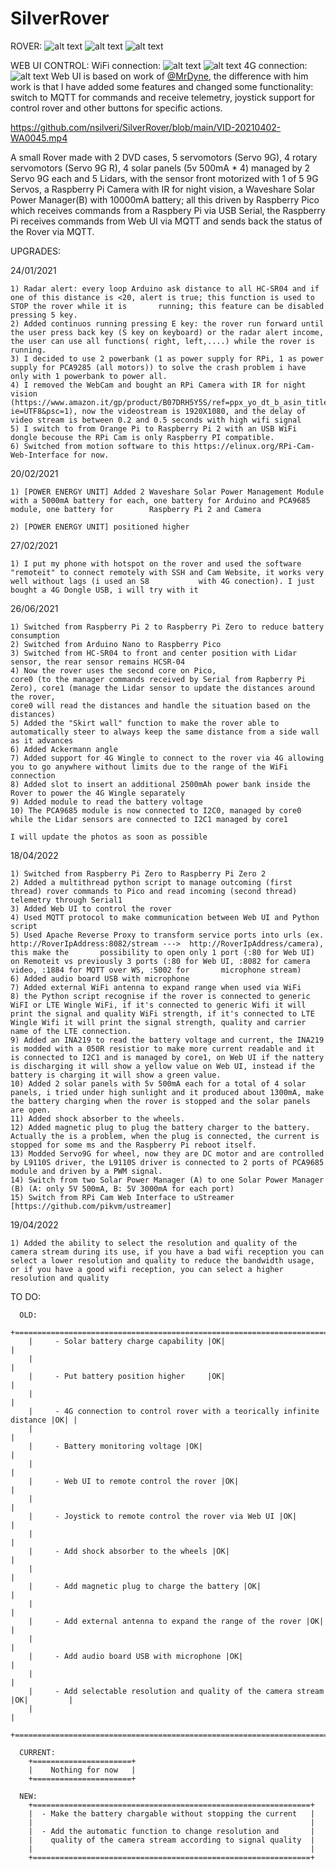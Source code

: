 # SilverRover

ROVER:
![alt text](https://github.com/nsilveri/SilverRover/blob/main/images/photo_2022-04-18_17-26-45.jpg)
![alt text](https://github.com/nsilveri/SilverRover/blob/main/images/photo_2022-04-18_17-26-41.jpg)
![alt text](https://github.com/nsilveri/SilverRover/blob/main/images/photo_2022-04-18_17-26-34.jpg)

WEB UI CONTROL:
  WiFi connection:
    ![alt text](https://github.com/nsilveri/SilverRover/blob/main/images/Screenshot(20).png)
    ![alt text](https://github.com/nsilveri/SilverRover/blob/main/Web_UI_control.png)
  4G connection:
    ![alt text](https://github.com/nsilveri/SilverRover/blob/main/images/Screenshot(21).png)
    Web UI is based on work of [@MrDyne](https://github.com/MrDyne/PiRover/blob/master/www/index.htm), the difference with him work is that I have added some features and changed some functionality: switch to MQTT for commands and receive telemetry, joystick support for control rover and other buttons for specific actions.

https://github.com/nsilveri/SilverRover/blob/main/VID-20210402-WA0045.mp4

A small Rover made with 2 DVD cases, 5 servomotors (Servo 9G), 4 rotary servomotors (Servo 9G R), 4 solar panels (5v 500mA * 4) managed by 2 Servo 9G each and 5 Lidars, with the sensor front motorized with 1 of 5 9G Servos, a Raspberry Pi Camera with IR for night vision, a Waveshare Solar Power Manager(B) with 10000mA battery;
all this driven by Raspberry Pico which receives commands from a Raspbery Pi via USB Serial, the Raspberry Pi receives commands from Web UI via MQTT and sends back the status of the Rover via MQTT.
    
    
  UPGRADES:
    
  24/01/2021
  
    1) Radar alert: every loop Arduino ask distance to all HC-SR04 and if one of this distance is <20, alert is true; this function is used to STOP the rover while it is       running; this feature can be disabled pressing 5 key.
    2) Added continuos running pressing E key: the rover run forward until the user press back key (S key on keyboard) or the radar alert income, the user can use all functions( right, left,....) while the rover is running.
    3) I decided to use 2 powerbank (1 as power supply for RPi, 1 as power supply for PCA9285 (all motors)) to solve the crash problem i have only with 1 powerbank to power all.
    4) I removed the WebCam and bought an RPi Camera with IR for night vision (https://www.amazon.it/gp/product/B07DRH5Y5S/ref=ppx_yo_dt_b_asin_title_o01_s00?ie=UTF8&psc=1), now the videostream is 1920X1080, and the delay of video stream is between 0.2 and 0.5 seconds with high wifi signal
    5) I switch to from Orange Pi to Raspberry Pi 2 with an USB WiFi dongle becouse the RPi Cam is only Raspberry PI compatible.
    6) Switched from motion software to this https://elinux.org/RPi-Cam-Web-Interface for now.

  20/02/2021
   
    1) [POWER ENERGY UNIT] Added 2 Waveshare Solar Power Management Module with a 5000mA battery for each, one battery for Arduino and PCA9685 module, one battery for        Raspberry Pi 2 and Camera
            
    2) [POWER ENERGY UNIT] positioned higher
          
  27/02/2021
   
    1) I put my phone with hotspot on the rover and used the software "remoteit" to connect remotely with SSH and Cam Website, it works very well without lags (i used an S8           with 4G conection). I just bought a 4G Dongle USB, i will try with it

   26/06/2021
   
    1) Switched from Raspberry Pi 2 to Raspberry Pi Zero to reduce battery consumption
    2) Switched from Arduino Nano to Raspberry Pico
    3) Switched from HC-SR04 to front and center position with Lidar sensor, the rear sensor remains HCSR-04
    4) Now the rover uses the second core on Pico,
    core0 (to the manager commands received by Serial from Rapberry Pi Zero), core1 (manage the Lidar sensor to update the distances around the rover,
    core0 will read the distances and handle the situation based on the distances)
    5) Added the "Skirt wall" function to make the rover able to automatically steer to always keep the same distance from a side wall as it advances
    6) Added Ackermann angle
    7) Added support for 4G Wingle to connect to the rover via 4G allowing you to go anywhere without limits due to the range of the WiFi connection
    8) Added slot to insert an additional 2500mAh power bank inside the Rover to power the 4G Wingle separately
    9) Added module to read the battery voltage
    10) The PCA9685 module is now connected to I2C0, managed by core0 while the Lidar sensors are connected to I2C1 managed by core1

    I will update the photos as soon as possible

  18/04/2022
   
    1) Switched from Raspberry Pi Zero to Raspberry Pi Zero 2
    2) Added a multithread python script to manage outcoming (first thread) rover commands to Pico and read incoming (second thread) telemetry through Serial1 
    3) Added Web UI to control the rover
    4) Used MQTT protocol to make communication between Web UI and Python script
    5) Used Apache Reverse Proxy to transform service ports into urls (ex. http://RoverIpAddress:8082/stream --->  http://RoverIpAddress/camera), this make the       possibility to open only 1 port (:80 for Web UI) on Remoteit vs previously 3 ports (:80 for Web UI, :8082 for camera video, :1884 for MQTT over WS, :5002 for       microphone stream)
    6) Added audio board USB with microphone
    7) Added external WiFi antenna to expand range when used via WiFi
    8) the Python script recognise if the rover is connected to generic WiFI or LTE Wingle WiFi, if it's connected to generic Wifi it will print the signal and quality WiFi strength, if it's connected to LTE Wingle Wifi it will print the signal strength, quality and carrier name of the LTE connection.
    9) Added an INA219 to read the battery voltage and current, the INA219 is modded with a 050R resistior to make more current readable and it is connected to I2C1 and is managed by core1, on Web UI if the nattery is discharging it will show a yellow value on Web UI, instead if the battery is charging it will show a green value.
    10) Added 2 solar panels with 5v 500mA each for a total of 4 solar panels, i tried under high sunlight and it produced about 1300mA, make the battery charging when the rover is stopped and the solar panels are open. 
    11) Added shock absorber to the wheels.
    12) Added magnetic plug to plug the battery charger to the battery. Actually the is a problem, when the plug is connected, the current is stopped for some ms and the Raspberry Pi reboot itself.
    13) Modded Servo9G for wheel, now they are DC motor and are controlled by L9110S driver, the L9110S driver is connected to 2 ports of PCA9685 module and driven by a PWM signal.
    14) Switch from two Solar Power Manager (A) to one Solar Power Manager (B) (A: only 5V 500mA, B: 5V 3000mA for each port)
    15) Switch from RPi Cam Web Interface to uStreamer [https://github.com/pikvm/ustreamer]

  19/04/2022
   
    1) Added the ability to select the resolution and quality of the camera stream during its use, if you have a bad wifi reception you can select a lower resolution and quality to reduce the bandwidth usage, or if you have a good wifi reception, you can select a higher resolution and quality


  TO DO:

      OLD:
        +===============================================================================+
        |     - Solar battery charge capability |OK|                                    |
        |                                                                               |
        |     - Put battery position higher     |OK|                                    |
        |                                                                               |
        |     - 4G connection to control rover with a teorically infinite distance |OK| |
        |                                                                               |
        |     - Battery monitoring voltage |OK|                                         |
        |                                                                               |
        |     - Web UI to remote control the rover |OK|                                 |
        |                                                                               |
        |     - Joystick to remote control the rover via Web UI |OK|                    |
        |                                                                               |
        |     - Add shock absorber to the wheels |OK|                                   |
        |                                                                               |
        |     - Add magnetic plug to charge the battery |OK|                            |
        |                                                                               |
        |     - Add external antenna to expand the range of the rover |OK|              |
        |                                                                               |
        |     - Add audio board USB with microphone |OK|                                |
        |                                                                               |
        |     - Add selectable resolution and quality of the camera stream |OK|         |
        |                                                                               |
        +===============================================================================+
        
      CURRENT:
        +======================+
        |    Nothing for now   |
        +======================+
        
      NEW:
        +==============================================================+
        |  - Make the battery chargable without stopping the current   |
        |                                                              |
        |  - Add the automatic function to change resolution and       |
        |    quality of the camera stream according to signal quality  |
        |                                                              |
        +==============================================================+
    
